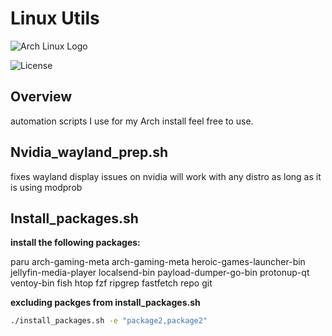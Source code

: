 # Linux Utils

![Arch Linux Logo](https://archlinux.org/favicon.ico)

![License](https://img.shields.io/badge/license-MIT-blue.svg)

## Overview

automation scripts I use for my Arch install  feel free to use.

## Nvidia_wayland_prep.sh

fixes wayland display issues on nvidia will work with any distro as long as it is using modprob

## Install_packages.sh

**install the following packages:**

paru arch-gaming-meta arch-gaming-meta heroic-games-launcher-bin jellyfin-media-player localsend-bin payload-dumper-go-bin protonup-qt ventoy-bin fish htop fzf ripgrep fastfetch repo git

**excluding packges from  install_packages.sh**
   ```bash
   ./install_packages.sh -e "package2,package2"

